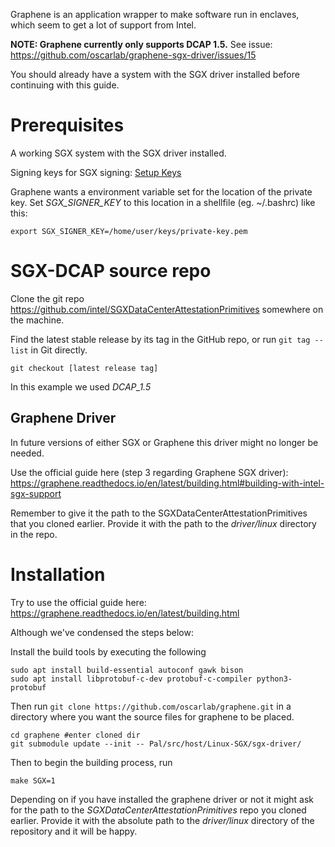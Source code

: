 Graphene is an application wrapper to make software run in enclaves, which seem to get a lot of support from Intel.

**NOTE: Graphene currently only supports DCAP 1.5.** See issue: <https://github.com/oscarlab/graphene-sgx-driver/issues/15>

You should already have a system with the SGX driver installed before continuing with this guide.

# Prerequisites

A working SGX system with the SGX driver installed.

Signing keys for SGX signing: [Setup Keys](sgx-development-setup.md)

Graphene wants a environment variable set for the location of the private key. Set _SGX\_SIGNER\_KEY_ to this location in a shellfile (eg. ~/.bashrc) like this:

`export SGX_SIGNER_KEY=/home/user/keys/private-key.pem`

# SGX-DCAP source repo

Clone the git repo <https://github.com/intel/SGXDataCenterAttestationPrimitives> somewhere on the machine.

Find the latest stable release by its tag in the GitHub repo, or run `git tag --list` in Git directly.

`git checkout [latest release tag]`

In this example we used _DCAP\_1.5_

## Graphene Driver

In future versions of either SGX or Graphene this driver might no longer be needed.

Use the official guide here (step 3 regarding Graphene SGX driver): <https://graphene.readthedocs.io/en/latest/building.html#building-with-intel-sgx-support>

Remember to give it the path to the SGXDataCenterAttestationPrimitives that you cloned earlier. Provide it with the path to the _driver/linux_ directory in the repo.

# Installation

Try to use the official guide here: <https://graphene.readthedocs.io/en/latest/building.html>

Although we've condensed the steps below:

Install the build tools by executing the following
```
sudo apt install build-essential autoconf gawk bison
sudo apt install libprotobuf-c-dev protobuf-c-compiler python3-protobuf
```

Then run
`git clone https://github.com/oscarlab/graphene.git`
in a directory where you want the source files for graphene to be placed.

```
cd graphene #enter cloned dir
git submodule update --init -- Pal/src/host/Linux-SGX/sgx-driver/
```

Then to begin the building process, run
```
make SGX=1
```
Depending on if you have installed the graphene driver or not it might ask for the path to the _SGXDataCenterAttestationPrimitives_ repo you cloned earlier. Provide it with the absolute path to the _driver/linux_ directory of the repository and it will be happy.

